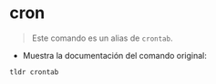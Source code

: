 # cron

> Este comando es un alias de `crontab`.

- Muestra la documentación del comando original:

`tldr crontab`
